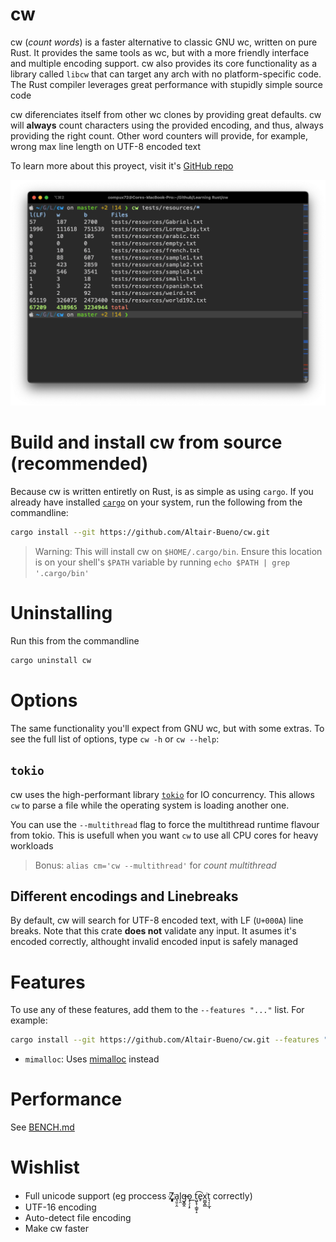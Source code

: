# cw
<!-- cargo-sync-readme start -->

cw (*count words*) is a faster alternative to classic GNU wc, written on pure
Rust. It provides the same tools as wc, but with a more friendly interface
and multiple encoding support. cw also provides its core
functionality as a library called `libcw` that can target any arch with no
platform-specific code. The Rust compiler leverages great performance with
stupidly simple source code

cw diferenciates itself from other wc clones by providing great defaults. cw
will **always** count characters using the provided encoding, and thus, always
providing the right count. Other word counters will provide, for example, wrong
max line length on UTF-8 encoded text

To learn more about this proyect, visit it's [GitHub repo](https://github.com/Altair-Bueno/cw)


<!-- cargo-sync-readme end -->

![img.png](.github/readme/img.png)

# Build and install cw from source (recommended)

Because cw is written entiretly on Rust, is as simple as using `cargo`. If you
already have
installed [`cargo`](https://doc.rust-lang.org/cargo/getting-started/installation.html)
on your system, run the following from the commandline:

```bash
cargo install --git https://github.com/Altair-Bueno/cw.git
```

> Warning: This will install cw on `$HOME/.cargo/bin`. Ensure this location is
> on your shell's `$PATH` variable by running `echo $PATH | grep '.cargo/bin'`

# Uninstalling

Run this from the commandline

```bash
cargo uninstall cw
```

# Options

The same functionality you'll expect from GNU wc, but with some extras. To see
the full list of options, type `cw -h` or `cw --help`:

## `tokio`
cw uses the high-performant library [`tokio`](https://tokio.rs/) for IO
concurrency. This allows `cw` to parse a file while the operating system is 
loading another one.

You can use the `--multithread` flag to force the multithread runtime flavour 
from tokio. This is usefull when you want `cw` to use all CPU cores for heavy 
workloads

> Bonus: `alias cm='cw --multithread'` for *count multithread*

## Different encodings and Linebreaks

By default, cw will search for UTF-8 encoded text, with LF (`U+000A`) line
breaks. Note that this crate **does not** validate any input. It asumes it's
encoded correctly, althought invalid encoded input is safely managed

# Features

To use any of these features, add them to the `--features "..."` list. For 
example:

```bash
cargo install --git https://github.com/Altair-Bueno/cw.git --features "mimalloc"
```

- `mimalloc`: Uses [mimalloc](https://github.com/microsoft/mimalloc) instead

# Performance

See [BENCH.md](BENCH.md)

# Wishlist

- Full unicode support (eg proccess Z҉͈͓͈͎a̘͈̠̭l̨̯g̶̬͇̭o̝̹̗͎̙
  ͟t͖̙̟̹͇̥̝͡e̥͘x͚̺̭̻͘t͉͔̩̲̘ correctly)
- UTF-16 encoding
- Auto-detect file encoding
- Make cw faster